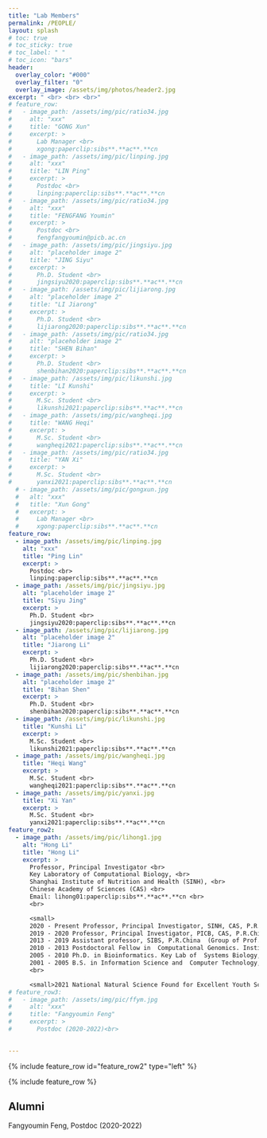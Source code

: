 ```yaml
---
title: "Lab Members"
permalink: /PEOPLE/
layout: splash
# toc: true
# toc_sticky: true
# toc_label: " "
# toc_icon: "bars"
header:
  overlay_color: "#000"
  overlay_filter: "0"
  overlay_image: /assets/img/photos/header2.jpg
excerpt: " <br> <br> <br>"
# feature_row:
#   - image_path: /assets/img/pic/ratio34.jpg
#     alt: "xxx"
#     title: "GONG Xun"
#     excerpt: >
#       Lab Manager <br>
#       xgong:paperclip:sibs**.**ac**.**cn
#   - image_path: /assets/img/pic/linping.jpg
#     alt: "xxx"
#     title: "LIN Ping"
#     excerpt: >
#       Postdoc <br>
#       linping:paperclip:sibs**.**ac**.**cn
#   - image_path: /assets/img/pic/ratio34.jpg
#     alt: "xxx"
#     title: "FENGFANG Youmin"
#     excerpt: >
#       Postdoc <br>
#       fengfangyoumin@picb.ac.cn
#   - image_path: /assets/img/pic/jingsiyu.jpg
#     alt: "placeholder image 2"
#     title: "JING Siyu"
#     excerpt: >
#       Ph.D. Student <br>
#       jingsiyu2020:paperclip:sibs**.**ac**.**cn
#   - image_path: /assets/img/pic/lijiarong.jpg
#     alt: "placeholder image 2"
#     title: "LI Jiarong"
#     excerpt: >
#       Ph.D. Student <br>
#       lijiarong2020:paperclip:sibs**.**ac**.**cn
#   - image_path: /assets/img/pic/ratio34.jpg
#     alt: "placeholder image 2"
#     title: "SHEN Bihan"
#     excerpt: >
#       Ph.D. Student <br>
#       shenbihan2020:paperclip:sibs**.**ac**.**cn
#   - image_path: /assets/img/pic/likunshi.jpg
#     title: "LI Kunshi"
#     excerpt: >
#       M.Sc. Student <br>
#       likunshi2021:paperclip:sibs**.**ac**.**cn
#   - image_path: /assets/img/pic/wangheqi.jpg
#     title: "WANG Heqi"
#     excerpt: >
#       M.Sc. Student <br>
#       wangheqi2021:paperclip:sibs**.**ac**.**cn
#   - image_path: /assets/img/pic/ratio34.jpg
#     title: "YAN Xi"
#     excerpt: >
#       M.Sc. Student <br>
#       yanxi2021:paperclip:sibs**.**ac**.**cn
  # - image_path: /assets/img/pic/gongxun.jpg
  #   alt: "xxx"
  #   title: "Xun Gong"
  #   excerpt: >
  #     Lab Manager <br>
  #     xgong:paperclip:sibs**.**ac**.**cn
feature_row:
  - image_path: /assets/img/pic/linping.jpg
    alt: "xxx"
    title: "Ping Lin"
    excerpt: >
      Postdoc <br>
      linping:paperclip:sibs**.**ac**.**cn
  - image_path: /assets/img/pic/jingsiyu.jpg
    alt: "placeholder image 2"
    title: "Siyu Jing"
    excerpt: >
      Ph.D. Student <br>
      jingsiyu2020:paperclip:sibs**.**ac**.**cn
  - image_path: /assets/img/pic/lijiarong.jpg
    alt: "placeholder image 2"
    title: "Jiarong Li"
    excerpt: >
      Ph.D. Student <br>
      lijiarong2020:paperclip:sibs**.**ac**.**cn
  - image_path: /assets/img/pic/shenbihan.jpg
    alt: "placeholder image 2"
    title: "Bihan Shen"
    excerpt: >
      Ph.D. Student <br>
      shenbihan2020:paperclip:sibs**.**ac**.**cn
  - image_path: /assets/img/pic/likunshi.jpg
    title: "Kunshi Li"
    excerpt: >
      M.Sc. Student <br>
      likunshi2021:paperclip:sibs**.**ac**.**cn
  - image_path: /assets/img/pic/wangheqi.jpg
    title: "Heqi Wang"
    excerpt: >
      M.Sc. Student <br>
      wangheqi2021:paperclip:sibs**.**ac**.**cn
  - image_path: /assets/img/pic/yanxi.jpg
    title: "Xi Yan"
    excerpt: >
      M.Sc. Student <br>
      yanxi2021:paperclip:sibs**.**ac**.**cn
feature_row2:
  - image_path: /assets/img/pic/lihong1.jpg
    alt: "Hong Li"
    title: "Hong Li"
    excerpt: >
      Professor, Principal Investigator <br>
      Key Laboratory of Computational Biology, <br>
      Shanghai Institute of Nutrition and Health (SINH), <br>
      Chinese Academy of Sciences (CAS) <br>
      Email: lihong01:paperclip:sibs**.**ac**.**cn <br>
      <br>

      <small>
      2020 - Present Professor, Principal Investigator, SINH, CAS, P.R.China <br>
      2019 - 2020 Professor, Principal Investigator, PICB, CAS, P.R.China <br>
      2013 - 2019 Assistant professor, SIBS, P.R.China  (Group of Prof. Yixue Li). <br>
      2010 - 2013 Postdoctoral Fellow in  Computational Genomics. Institute for Systems Biology, Seattle, WA, USA  (Laboratory of Prof. Leroy Hood). <br>
      2005 - 2010 Ph.D. in Bioinformatics. Key Lab of  Systems Biology, CAS, P.R.China (Group of Prof. Yixue  Li). <br>
      2001 - 2005 B.S. in Information Science and  Computer Technology, Central South University. <br></small>
      <br>

      <small>2021 National Natural Science Found for Excellent Youth Scientists <br></small>
# feature_row3:
#   - image_path: /assets/img/pic/ffym.jpg
#     alt: "xxx"
#     title: "Fangyoumin Feng"
#     excerpt: >
#       Postdoc (2020-2022)<br>
      

---
```



{% include feature_row id="feature_row2" type="left" %}

{% include feature_row %}

<div class="feature__wrapper">
<h2>Alumni</h2>
<p>Fangyoumin Feng, Postdoc (2020-2022)</p>
</div>